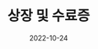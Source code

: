 ---
title: 상장 및 수료증
date: 2022-10-24

type: landing

sections:
  - block: slider
    content:
      slides:
      - title: 오아시스 해커톤 최우수상
        background:
          image:
            filename: oasis.jpg
            filters:
              brightness: 0.7
          position: right
          color: '#666'
      - title: 국민 연금공단 CTF 대상
        background:
          image:
            filename: ctf.jpg
            filters:
              brightness: 0.7
          position: center
          color: '#555'
    design:
      # Slide height is automatic unless you force a specific height (e.g. '400px')
      slide_height: '600px'
      slide_width: '400px'
      is_fullscreen: false
      loop: false
      interval: 2000
---